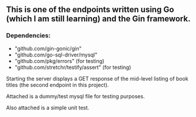 ## This is one of the endpoints written using Go (which I am still learning) and the Gin framework.

### Dependencies:
- "github.com/gin-gonic/gin"
- "github.com/go-sql-driver/mysql"
- "github.com/pkg/errors" (for testing)
- "github.com/stretchr/testify/assert" (for testing)

Starting the server displays a GET response of the mid-level listing of book titles (the second endpoint in this project).

Attached is a dummy/test mysql file for testing purposes.

Also attached is a simple unit test.
